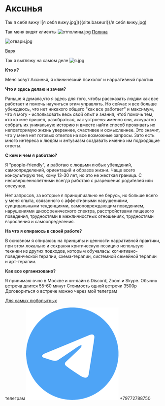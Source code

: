 # Аксuнья
Так я себя вижу
![я себя вижу.jpg]({{site.baseurl}}/я себя вижу.jpg)


Так меня видят клиенты
![отполины.jpg]({{site.baseurl}}/отполины.jpg)
[Полина](https://vk.com/wannadiehappy "Полина")



![отвари.jpg]({{site.baseurl}}/отвари.jpg)

[Варя](https://instagram.com/equabl.e?utm_medium=copy_link "Варя")

Так я выгляжу на самом деле
![я.jpg]({{site.baseurl}}/я.jpg)


**Кто я?**

Меня зовут Аксинья, я клинический психолог и нарративный практик

**Что я здесь делаю и зачем?**

Раньше я думала,что я здесь для того, чтобы рассказать людям как все работает и помочь научиться этим управлять. Но сейчас я все больше убеждаюсь, что нет никакого общего "как все работает" и максимум, что я могу - использовать весь свой опыт и знания, чтоб помочь тем, кто ко мне пришел, разобраться, как устроены именно они, аккуратно собрать их уникальную историю и вместе найти способ проживать их неповторимую жизнь увереннее, счастивее и осмысленнее. Это значит, что у меня нет готовых ответов на все возможные запросы. Зато есть много интереса к людям и энтузиазм создавать именно им подходящие ответы.

**С кем и чем я работаю?**

Я "people-friendly", и работаю с людьми любых убеждений, самоопределений, ориентаций и образов жизни. Чаще всего консультирую тех, кому 13-30 лет, но это не жесткая граница. С несовершеннолетними всегда работаю с разрешения родителей или опекунов.

Нет запросов, за которые я принципиально не берусь, но больше всего у меня опыта, связанного с аффективными нарушениями, суицидальными тенденциями, самоповреждающим поведением, нарушениями шизофренического спектра, расстройствами пищевого поведения, трудностями в межличностных отношениях, трудностями взросления и самоопределения.

**На что я опираюсь в своей работе?**

В основном я опираюсь на принципы и ценности нарративной практики, при этом локально и сохраняя критическую позицию использую техники из других подходов, которым обучалась: когнитивно-поведенческой терапии, схема-терапии, системной семейной терапии и арт-терапии.

**Как все организовано?**

Я принимаю очно в Москве и он-лайн в Discord, Zoom и Skype.
Обычно встреча длится 55-60 минут
Стоимость одной встречи 3500р
Договориться о встрече можно через мой телеграм

[Для самых любопытных](для_любопытных.md)





телеграм ![tg](/tg.png) +79772788750
